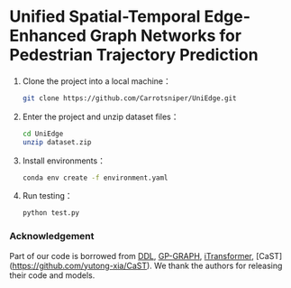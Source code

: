 # Unified Spatial-Temporal Edge-Enhanced Graph Networks for Pedestrian Trajectory Prediction
1. Clone the project into a local machine：
   ```bash
   git clone https://github.com/Carrotsniper/UniEdge.git
   ```
2. Enter the project and unzip dataset files：
   ```bash
   cd UniEdge
   unzip dataset.zip
   ```
3. Install environments：
   ```bash
   conda env create -f environment.yaml
   ```
4. Run testing：
   ```bash
   python test.py
   ```

### Acknowledgement
Part of our code is borrowed from [DDL](https://github.com/sydney-machine-learning/pedestrianpathprediction), [GP-GRAPH](https://github.com/InhwanBae/GPGraph), [iTransformer](https://github.com/thuml/iTransformer), [CaST] (https://github.com/yutong-xia/CaST). We thank the authors for releasing their code and models.

